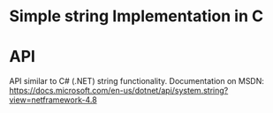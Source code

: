 # Simple string Implementation in C

# API
API similar to C# (.NET) string functionality.
Documentation on MSDN: https://docs.microsoft.com/en-us/dotnet/api/system.string?view=netframework-4.8
